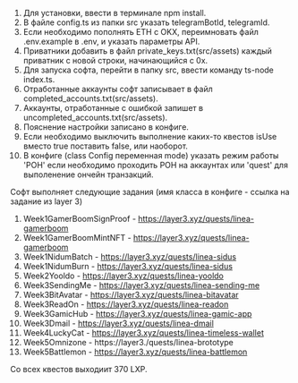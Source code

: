 1. Для установки, ввести в терминале npm install.
2. В файле config.ts из папки src указать telegramBotId, telegramId.
3. Если необходимо пополнять ETH с OKX, переимновать файл .env.example в .env, и указать параметры API.
4. Приватники добавить в файл private_keys.txt(src/assets) каждый приватник с новой строки, начинающийся с 0x.
5. Для запуска софта, перейти в папку src, ввести команду ts-node index.ts.
6. Отработанные аккаунты софт записывает в файл completed_accounts.txt(src/assets).
7. Аккаунты, отработанные с ошибкой запишет в uncompleted_accounts.txt(src/assets).
8. Пояснение настройки записано в конфиге.
9. Если необходимо выключить выполнение каких-то квестов isUse вместо true поставить false, или наоборот.
10. В конфиге (class Config переменная mode) указать режим работы 'POH' если необходимо проходить POH на аккаунтах или 'quest' для выполенение ончейн транзакций.

Софт выполняет следующие задания (имя класса в конфиге - ссылка на задание из layer 3)
1. Week1GamerBoomSignProof - https://layer3.xyz/quests/linea-gamerboom
2. Week1GamerBoomMintNFT - https://layer3.xyz/quests/linea-gamerboom
3. Week1NidumBatch - https://layer3.xyz/quests/linea-sidus
4. Week1NidumBurn - https://layer3.xyz/quests/linea-sidus
5. Week2Yooldo - https://layer3.xyz/quests/linea-yooldo
6. Week3SendingMe - https://layer3.xyz/quests/linea-sending-me 
7. Week3BitAvatar - https://layer3.xyz/quests/linea-bitavatar
8. Week3ReadOn - https://layer3.xyz/quests/linea-readon
9. Week3GamicHub - https://layer3.xyz/quests/linea-gamic-app
10. Week3Dmail - https://layer3.xyz/quests/linea-dmail
11. Week4LuckyCat - https://layer3.xyz/quests/linea-timeless-wallet
12. Week5Omnizone - https://layer3./quests/linea-brototype
13. Week5Battlemon - https://layer3.xyz/quests/linea-battlemon

Со всех квестов выходиит 370 LXP.

